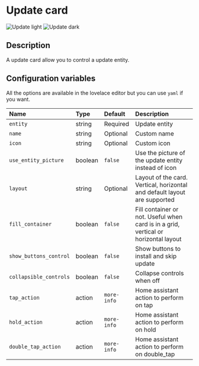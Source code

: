 # Update card

![Update light](../images/update-light.png)
![Update dark](../images/update-dark.png)

## Description

A update card allow you to control a update entity.

## Configuration variables

All the options are available in the lovelace editor but you can use `yaml` if you want.

| Name                   | Type    | Default     | Description                                                                         |
| :--------------------- | :------ | :---------- | :---------------------------------------------------------------------------------- |
| `entity`               | string  | Required    | Update entity                                                                       |
| `name`                 | string  | Optional    | Custom name                                                                         |
| `icon`                 | string  | Optional    | Custom icon                                                                         |
| `use_entity_picture`   | boolean | `false`     | Use the picture of the update entity instead of icon                                |
| `layout`               | string  | Optional    | Layout of the card. Vertical, horizontal and default layout are supported           |
| `fill_container`       | boolean | `false`     | Fill container or not. Useful when card is in a grid, vertical or horizontal layout |
| `show_buttons_control` | boolean | `false`     | Show buttons to install and skip update                                             |
| `collapsible_controls` | boolean | `false`     | Collapse controls when off                                                          |
| `tap_action`           | action  | `more-info` | Home assistant action to perform on tap                                             |
| `hold_action`          | action  | `more-info` | Home assistant action to perform on hold                                            |
| `double_tap_action`    | action  | `more-info` | Home assistant action to perform on double_tap                                      |
